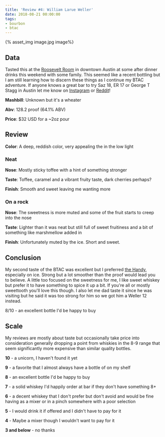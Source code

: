```yaml
---
title: 'Review #4: William Larue Weller'
date: 2018-08-21 00:00:00
tags: 
- bourbon
- btac
---
```


{% asset_img image.jpg image%}

## Data
Tasted this at the [Roosevelt Room](https://www.therooseveltroomatx.com/) in downtown Austin at some after dinner drinks this weekend with some family. This seemed like a recent bottling but I am still learning how to discern these things as I continue my BTAC adventure. If anyone knows a great bar to try Saz 18, ER 17 or George T Stagg in Austin let me know on [Instagram](https://www.instagram.com/atxbourbon/) or [Reddit](https://www.reddit.com/user/scottmotorrad/)!

**Mashbill**: Unknown but it's a wheater

**Abv**: 128.2 proof (64.1% ABV)

**Price**: $32 USD for a ~2oz pour


## Review

**Color**: A deep, reddish color, very appealing the in the low light

### Neat

**Nose**: Mostly sticky toffee with a hint of something stronger

**Taste**: Toffee, caramel and a vibrant fruity taste, dark cherries perhaps?

**Finish**: Smooth and sweet leaving me wanting more

### On a rock

**Nose**: The sweetness is more muted and some of the fruit starts to creep into the nose

**Taste**: Lighter than it was neat but still full of sweet fruitiness and a bit of something like marshmellow added in

**Finish**: Unfortunately muted by the ice. Short and sweet.

## Conclusion 
My second taste of the BTAC was excellent but I preferred [the Handy](https://www.reddit.com/r/bourbon/comments/96ehi3/review_3_thomas_h_handy_sazerac/), especially on ice. Strong but a lot smoother than the proof would lead you to believe. A little too focused on the sweetness for me, I like sweet whiskey but prefer it to have something to spice it up a bit. If you're all or mostly sweettooth you'll love this though. I also let me dad taste it since he was visiting but he said it was too strong for him so we got him a Weller 12 instead. 

8/10 - an excellent bottle I'd be happy to buy

## Scale
My reviews are mostly about taste but occasionally take price into consideration generally dropping a point from whiskies in the 8-9 range that seem significantly more expensive than similar quality bottles.

**10** - a unicorn, I haven't found it yet

**9** - a favorite that I almost always have a bottle of on my shelf

**8** - an excellent bottle I'd be happy to buy

**7** - a solid whiskey I'd happily order at bar if they don't have something 8+

**6** - a decent whiskey that I don't prefer but don't avoid and would be fine having as a mixer or in a pinch somewhere with a poor selection

**5** - I would drink it if offered and I didn't have to pay for it

**4** - Maybe a mixer though I wouldn't want to pay for it

**3 and below** - no thanks 
